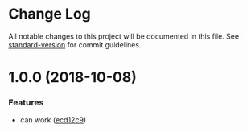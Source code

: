 # Change Log

All notable changes to this project will be documented in this file. See [standard-version](https://github.com/conventional-changelog/standard-version) for commit guidelines.

<a name="1.0.0"></a>
# 1.0.0 (2018-10-08)


### Features

* can work ([ecd12c9](https://github.com/forsigner/mistate/commit/ecd12c9))
